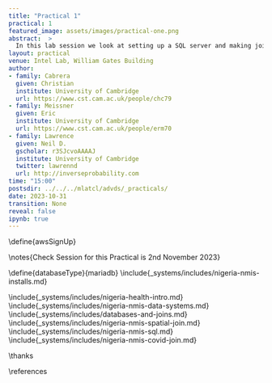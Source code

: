 ```yaml
---
title: "Practical 1"
practical: 1
featured_image: assets/images/practical-one.png
abstract:  >
  In this lab session we look at setting up a SQL server and making joins between different data sets.
layout: practical
venue: Intel Lab, William Gates Building
author:
- family: Cabrera
  given: Christian
  institute: University of Cambridge
  url: https://www.cst.cam.ac.uk/people/chc79
- family: Meissner
  given: Eric
  institute: University of Cambridge
  url: https://www.cst.cam.ac.uk/people/erm70
- family: Lawrence
  given: Neil D.
  gscholar: r3SJcvoAAAAJ
  institute: University of Cambridge
  twitter: lawrennd
  url: http://inverseprobability.com
time: "15:00"
postsdir: ../../../mlatcl/advds/_practicals/
date: 2023-10-31
transition: None
reveal: false
ipynb: true
---
```



<!-- have students use AWS details we provided -->
\define{awsSignUp}

\notes{Check Session for this Practical is 2nd November 2023}

\define{databaseType}{mariadb}
\include{_systems/includes/nigeria-nmis-installs.md}

\include{_systems/includes/nigeria-health-intro.md}
\include{_systems/includes/nigeria-nmis-data-systems.md}
\include{_systems/includes/databases-and-joins.md}
\include{_systems/includes/nigeria-nmis-spatial-join.md}
\include{_systems/includes/nigeria-nmis-sql.md}
\include{_systems/includes/nigeria-nmis-covid-join.md}



\thanks

\references
